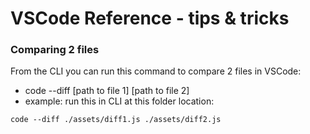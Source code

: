 # VSCode Reference - tips & tricks

### Comparing 2 files

From the CLI you can run this command to compare 2 files in VSCode:

- code --diff [path to file 1] [path to file 2]
- example: run this in CLI at this folder location:

```
code --diff ./assets/diff1.js ./assets/diff2.js
```
